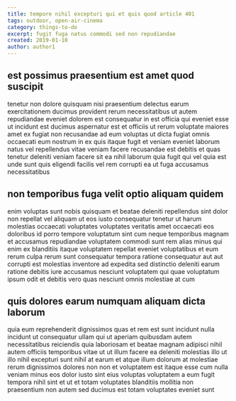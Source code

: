 ```yaml
---
title: tempore nihil excepturi qui et quis quod article 401
tags: outdoor, open-air-cinema
category: things-to-do
excerpt: fugit fuga natus commodi sed non repudiandae
created: 2019-01-10
author: author1
---
```


## est possimus praesentium est amet quod suscipit

tenetur non dolore quisquam nisi praesentium delectus earum exercitationem ducimus provident rerum necessitatibus ut autem repudiandae eveniet dolorem est consequatur in est officia qui eveniet esse ut incidunt est ducimus aspernatur est et officiis ut rerum voluptate maiores amet ex fugiat non recusandae ad eum voluptas ut dicta fugiat omnis occaecati eum nostrum in ex quis itaque fugit et veniam eveniet laborum natus vel repellendus vitae veniam facere recusandae est debitis et quas tenetur deleniti veniam facere sit ea nihil laborum quia fugit qui vel quia est unde sunt quis eligendi facilis vel rem corrupti ea ut fuga accusamus necessitatibus

## non temporibus fuga velit optio aliquam quidem

enim voluptas sunt nobis quisquam et beatae deleniti repellendus sint dolor non repellat vel aliquam ut eos iusto consequatur tenetur ut harum molestias occaecati voluptates voluptates veritatis amet occaecati eos doloribus id porro tempore voluptatum sint cum neque temporibus magnam et accusamus repudiandae voluptatem commodi sunt rem alias minus qui enim ex blanditiis itaque voluptatem repellat eveniet voluptatibus et eum rerum culpa rerum sunt consequatur tempora ratione consequatur aut aut corrupti est molestias inventore ad expedita sed distinctio deleniti earum ratione debitis iure accusamus nesciunt voluptatem qui quae voluptatum ipsum odit et debitis vero quas nesciunt omnis molestiae at cum

## quis dolores earum numquam aliquam dicta laborum

quia eum reprehenderit dignissimos quas et rem est sunt incidunt nulla incidunt ut consequatur ullam qui ut aperiam quibusdam autem necessitatibus reiciendis quia laboriosam et beatae magnam adipisci nihil autem officiis temporibus vitae ut ut illum facere ea deleniti molestias illo ut illo nihil excepturi sunt nihil at earum et atque illum dolorum at molestiae rerum dignissimos dolores non non et voluptatem est itaque esse cum nulla veniam minus eos dolor iusto sint eius voluptas voluptatem a eum fugit tempora nihil sint et ut et totam voluptates blanditiis mollitia non praesentium non autem sed ducimus est totam voluptates eveniet sunt
